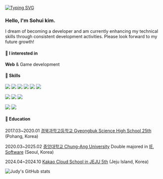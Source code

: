 [![Typing SVG](https://readme-typing-svg.demolab.com?font=Fira+Code&pause=1000&random=false&width=435&lines=Welcome+🩵)](https://git.io/typing-svg)
### Hello, I'm Sohui kim.
I dream of becoming a developer and am currently enhancing my technical skills through consistent development activities. Please look forward to my future growth!

#### 🧸 I interested in

**Web** & Game development

#### 🥬 Skills

<img src="https://img.shields.io/badge/spring-6DB33F?style=for-the-badge&logo=spring&logoColor=white"/><!--Spring--> 
<img src="https://img.shields.io/badge/Flask-000000?style=for-the-badge&logo=flask&logoColor=white"/><!--Flask--> 
<img src="https://img.shields.io/badge/node.js-339933?style=for-the-badge&logo=Node.js&logoColor=white"/><!--Node.js--> 
<img src="https://img.shields.io/badge/docker-%230db7ed.svg?style=for-the-badge&logo=docker&logoColor=white"/><!--Docker--> 
<img src="https://img.shields.io/badge/MySQL-005C84?style=for-the-badge&logo=mysql&logoColor=white"/><!--MySQL--> 
<img src="https://img.shields.io/badge/postgres-%23316192.svg?style=for-the-badge&logo=postgresql&logoColor=white"/><!--Postgres--> 

<img src="https://img.shields.io/badge/react.js-61DAFB?style=for-the-badge&logo=react&logoColor=black"/><!--React--> 
<img src="https://img.shields.io/badge/javascript-F7DF1E?style=for-the-badge&logo=javascript&logoColor=black"/><!--javascript--> 
<img src="https://img.shields.io/badge/typescript-3178C6?style=for-the-badge&logo=typescript&logoColor=white"/><!--typescript--> 

<img src="https://img.shields.io/badge/unreal-%23313131.svg?style=for-the-badge&logo=unrealengine&logoColor=white"/><!--Unreal--> 
<img src="https://img.shields.io/badge/Unity-100000?style=for-the-badge&logo=unity&logoColor=white"/><!--Unity--> 


#### 📘 Education
2017.03~2020.01 [경북과학고등학교 Gyeongbuk Science High School 25th](https://school.gyo6.net/kbs-english/main.do?sysId=kbs-english) (Pohang, Korea)

2020.03~2025.02 [중앙대학교 Chung-Ang University](https://neweng.cau.ac.kr/index.do) Double majored in [IE](https://ie.cau.ac.kr/_eng/), [Software](https://cse.cau.ac.kr/eng/main.php) (Seoul, Korea)

2024.04~2024.10 [Kakao Cloud School in JEJU 5th](https://rapa-kakaocloudschool-apply.goorm.io/) (Jeju Island, Korea)
<!--https://edu.rapa.or.kr/recruitment/480-->

![Judy's GitHub stats](https://github-readme-stats.vercel.app/api?username=judy-kimsohui&show_icons=true&theme=radical)


<!-- 
<img src="https://github.com/junia3/junia3/blob/output/mysnake.svg" width="100%">

![html5](https://img.shields.io/badge/HTML5-E34F26?style=for-the-badge&logo=html5&logoColor=white)
![css](https://img.shields.io/badge/CSS-239120?&style=for-the-badge&logo=css3&logoColor=white)
![js](https://img.shields.io/badge/JavaScript-F7DF1E?style=for-the-badge&logo=JavaScript&logoColor=white)
![React](https://img.shields.io/badge/React-20232A?style=for-the-badge&logo=react&logoColor=61DAFB)
![Node.js](https://img.shields.io/badge/Node.js-43853D?style=for-the-badge&logo=node.js&logoColor=white)
![Flutter](https://img.shields.io/badge/Flutter-02569B?style=for-the-badge&logo=flutter&logoColor=white)

![Spring](https://img.shields.io/badge/Spring-6DB33F?style=for-the-badge&logo=spring&logoColor=white)
![Flask](https://img.shields.io/badge/Flask-000000?style=for-the-badge&logo=flask&logoColor=white)
![MySQL](https://img.shields.io/badge/MySQL-005C84?style=for-the-badge&logo=mysql&logoColor=white)
![FireBase](https://img.shields.io/badge/Firebase-039BE5?style=for-the-badge&logo=Firebase&logoColor=white)

![C](https://img.shields.io/badge/C-00599C?style=for-the-badge&logo=c&logoColor=white)
![C++](https://img.shields.io/badge/C%2B%2B-00599C?style=for-the-badge&logo=c%2B%2B&logoColor=white)
![C#](https://img.shields.io/badge/C%23-239120?style=for-the-badge&logo=c-sharp&logoColor=white)
![Python](https://img.shields.io/badge/Python-14354C?style=for-the-badge&logo=python&logoColor=white)
![Java](https://img.shields.io/badge/Java-ED8B00?style=for-the-badge&logo=openjdk&logoColor=white)

![Unity](https://img.shields.io/badge/Unity-100000?style=for-the-badge&logo=unity&logoColor=white)
![Unreal](https://img.shields.io/badge/unrealengine-%23313131.svg?style=for-the-badge&logo=unrealengine&logoColor=white)

![Figma](https://img.shields.io/badge/Figma-F24E1E?style=for-the-badge&logo=figma&logoColor=white)
![PS](https://img.shields.io/badge/Adobe%20Photoshop-31A8FF?style=for-the-badge&logo=Adobe%20Photoshop&logoColor=black)
![AI](https://img.shields.io/badge/Adobe%20Illustrator-FF9A00?style=for-the-badge&logo=adobe%20illustrator&logoColor=white)
![Blender](https://img.shields.io/badge/blender-%23F5792A.svg?style=for-the-badge&logo=blender&logoColor=white)
-->

